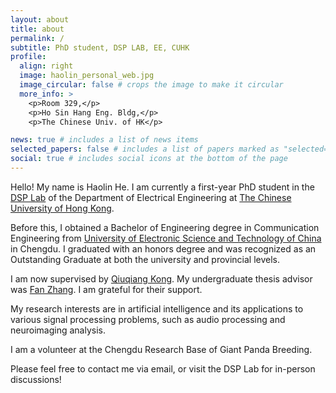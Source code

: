 ```yaml
---
layout: about
title: about
permalink: /
subtitle: PhD student, DSP LAB, EE, CUHK
profile:
  align: right
  image: haolin_personal_web.jpg
  image_circular: false # crops the image to make it circular
  more_info: >
    <p>Room 329,</p>
    <p>Ho Sin Hang Eng. Bldg,</p>
    <p>The Chinese Univ. of HK</p>

news: true # includes a list of news items
selected_papers: false # includes a list of papers marked as "selected={true}"
social: true # includes social icons at the bottom of the page
---
```


Hello! My name is Haolin He. I am currently a first-year PhD student in the [DSP Lab](http://dsp.ee.cuhk.edu.hk/) of the Department of Electrical Engineering at [The Chinese University of Hong Kong](https://www.cuhk.edu.hk/).

Before this, I obtained a Bachelor of Engineering degree in Communication Engineering from [University of Electronic Science and Technology of China](https://www.uestc.edu.cn/) in Chengdu. I graduated with an honors degree and was recognized as an Outstanding Graduate at both the university and provincial levels.

I am now supervised by [Qiuqiang Kong](https://qiuqiangkong.github.io/). My undergraduate thesis advisor was [Fan Zhang](https://zhangfanmark.github.io/). I am grateful for their support.

My research interests are in artificial intelligence and its applications to various signal processing problems, such as audio processing and neuroimaging analysis.

I am a volunteer at the Chengdu Research Base of Giant Panda Breeding.

Please feel free to contact me via email, or visit the DSP Lab for in-person discussions!
